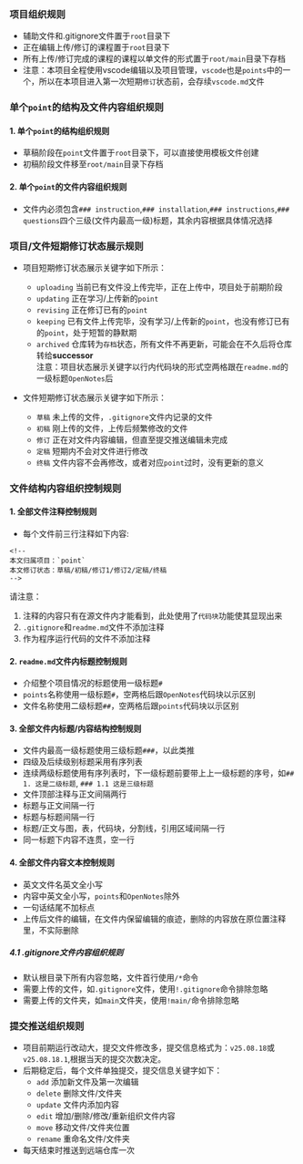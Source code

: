 <!--
本文描述内容：整个项目的结构组织，文件的内容组织
本文归属项目：`OpenNotes`
本文修订状态：初稿
-->


### 项目组织规则

- 辅助文件和.gitignore文件置于`root`目录下
- 正在编辑上传/修订的课程置于`root`目录下
- 所有上传/修订完成的课程的课程以单文件的形式置于`root/main`目录下存档
- 注意：本项目全程使用vscode编辑以及项目管理，`vscode`也是`points`中的一个，所以在本项目进入第一次短期`修订`状态前，会存续`vscode.md`文件
  
### 单个`point`的结构及文件内容组织规则

#### 1. 单个`point`的结构组织规则

- 草稿阶段在`point`文件置于`root`目录下，可以直接使用模板文件创建
- 初稿阶段文件移至`root/main`目录下存档

#### 2. 单个`point`的文件内容组织规则
- 文件内必须包含`### instruction`,`### installation`,`### instructions`,`### questions`四个三级(文件内最高一级)标题，其余内容根据具体情况选择

### 项目/文件短期修订状态展示规则

- 项目短期修订状态展示关键字如下所示：
    - `uploading` 当前已有文件没上传完毕，正在上传中，项目处于前期阶段
    - `updating` 正在学习/上传新的`point`
    - `revising` 正在修订已有的`point`
    - `keeping` 已有文件上传完毕，没有学习/上传新的`point`，也没有修订已有的`point`，处于短暂的静默期
    - `archived` 仓库转为`存档`状态，所有文件不再更新，可能会在不久后将仓库转给**successor**  
  注意：项目状态展示关键字以行内代码块的形式空两格跟在`readme.md`的一级标题`OpenNotes`后  

- 文件短期修订状态展示关键字如下所示：
    - `草稿` 未上传的文件，`.gitignore`文件内记录的文件
    - `初稿` 刚上传的文件，上传后频繁修改的文件
    - `修订` 正在对文件内容编辑，但直至提交推送编辑未完成
    - `定稿` 短期内不会对文件进行修改
    - `终稿` 文件内容不会再修改，或者对应`point`过时，没有更新的意义

### 文件结构内容组织控制规则

#### 1. 全部文件注释控制规则

- 每个文件前三行注释如下内容:
```
<!--
本文归属项目：`point`
本文修订状态：草稿/初稿/修订1/修订2/定稿/终稿
-->
```
请注意：
1. 注释的内容只有在源文件内才能看到，此处使用了`代码块`功能使其显现出来
2. `.gitignore`和`readme.md`文件不添加注释
3. 作为程序运行代码的文件不添加注释

#### 2. `readme.md`文件内标题控制规则

- 介绍整个项目情况的标题使用一级标题`#`
- `points`名称使用一级标题`#`，空两格后跟`OpenNotes`代码块以示区别
- 文件名称使用二级标题`##`，空两格后跟`points`代码块以示区别

#### 3. 全部文件内标题/内容结构控制规则

- 文件内最高一级标题使用三级标题`###`，以此类推
- 四级及后续级别标题采用有序列表
- 连续两级标题使用有序列表时，下一级标题前要带上上一级标题的序号，如`## 1. 这是二级标题`, `### 1.1 这是三级标题`
- 文件顶部注释与正文间隔两行
- 标题与正文间隔一行
- 标题与标题间隔一行
- 标题/正文与图，表，代码块，分割线，引用区域间隔一行
- 同一标题下内容不连贯，空一行

#### 4. 全部文件内容文本控制规则

- 英文文件名英文全小写
- 内容中英文全小写，`points`和`OpenNotes`除外
- 一句话结尾不加标点
- 上传后文件的编辑，在文件内保留编辑的痕迹，删除的内容放在原位置注释里，不实际删除  

##### 4.1 .gitignore文件内容组织规则
- 默认根目录下所有内容忽略，文件首行使用`/*`命令
- 需要上传的文件，如`.gitignore`文件，使用`!.gitignore`命令排除忽略
- 需要上传的文件夹，如`main`文件夹，使用`!main/`命令排除忽略

### 提交推送组织规则

- 项目前期运行改动大，提交文件修改多，提交信息格式为：`v25.08.18`或`v25.08.18.1`,根据当天的提交次数决定。
- 后期稳定后，每个文件单独提交，提交信息关键字如下：
    - `add` 添加新文件及第一次编辑
    - `delete` 删除文件/文件夹
    - `update` 文件内添加内容
    - `edit` 增加/删除/修改/重新组织文件内容
    - `move` 移动文件/文件夹位置
    - `rename` 重命名文件/文件夹
- 每天结束时推送到远端仓库一次